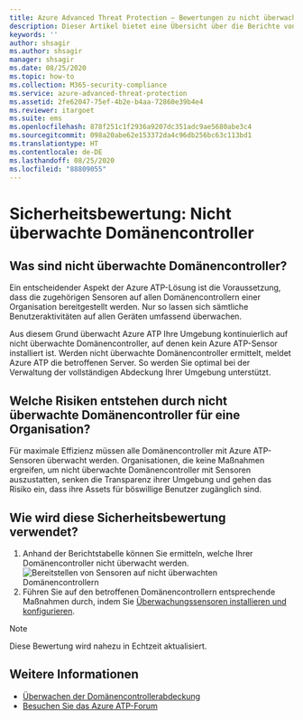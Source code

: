 ```yaml
---
title: Azure Advanced Threat Protection – Bewertungen zu nicht überwachten Domänencontrollern
description: Dieser Artikel bietet eine Übersicht über die Berichte von Azure ATP zur Bewertung des Identitätssicherheitsstatus von nicht überwachten Domänencontrollern.
keywords: ''
author: shsagir
ms.author: shsagir
manager: shsagir
ms.date: 08/25/2020
ms.topic: how-to
ms.collection: M365-security-compliance
ms.service: azure-advanced-threat-protection
ms.assetid: 2fe62047-75ef-4b2e-b4aa-72860e39b4e4
ms.reviewer: itargoet
ms.suite: ems
ms.openlocfilehash: 878f251c1f2936a9207dc351adc9ae5680abe3c4
ms.sourcegitcommit: 098a20abe62e153372da4c96db256bc63c113bd1
ms.translationtype: HT
ms.contentlocale: de-DE
ms.lasthandoff: 08/25/2020
ms.locfileid: "88809055"
---
```

# <a name="security-assessment-unmonitored-domain-controllers"></a>Sicherheitsbewertung: Nicht überwachte Domänencontroller

## <a name="what-are-unmonitored-domain-controllers"></a>Was sind nicht überwachte Domänencontroller?

Ein entscheidender Aspekt der Azure ATP-Lösung ist die Voraussetzung, dass die zugehörigen Sensoren auf allen Domänencontrollern einer Organisation bereitgestellt werden. Nur so lassen sich sämtliche Benutzeraktivitäten auf allen Geräten umfassend überwachen.

Aus diesem Grund überwacht Azure ATP Ihre Umgebung kontinuierlich auf nicht überwachte Domänencontroller, auf denen kein Azure ATP-Sensor installiert ist. Werden nicht überwachte Domänencontroller ermittelt, meldet Azure ATP die betroffenen Server. So werden Sie optimal bei der Verwaltung der vollständigen Abdeckung Ihrer Umgebung unterstützt.

## <a name="what-risk-do-unmonitored-domain-controllers-pose-to-an-organization"></a>Welche Risiken entstehen durch nicht überwachte Domänencontroller für eine Organisation?

Für maximale Effizienz müssen alle Domänencontroller mit Azure ATP-Sensoren überwacht werden. Organisationen, die keine Maßnahmen ergreifen, um nicht überwachte Domänencontroller mit Sensoren auszustatten, senken die Transparenz ihrer Umgebung und gehen das Risiko ein, dass ihre Assets für böswillige Benutzer zugänglich sind.

## <a name="how-do-i-use-this-security-assessment"></a>Wie wird diese Sicherheitsbewertung verwendet?

1. Anhand der Berichtstabelle können Sie ermitteln, welche Ihrer Domänencontroller nicht überwacht werden.
    ![Bereitstellen von Sensoren auf nicht überwachten Domänencontrollern](media/atp-cas-isp-unmonitored-domain-controller-1.png)
1. Führen Sie auf den betroffenen Domänencontrollern entsprechende Maßnahmen durch, indem Sie [Überwachungssensoren installieren und konfigurieren](atp-sensor-monitoring.md#domain-controller-status).

> [!NOTE]
> Diese Bewertung wird nahezu in Echtzeit aktualisiert.

## <a name="see-also"></a>Weitere Informationen

- [Überwachen der Domänencontrollerabdeckung](atp-sensor-monitoring.md)
- [Besuchen Sie das Azure ATP-Forum](https://aka.ms/azureatpcommunity)
